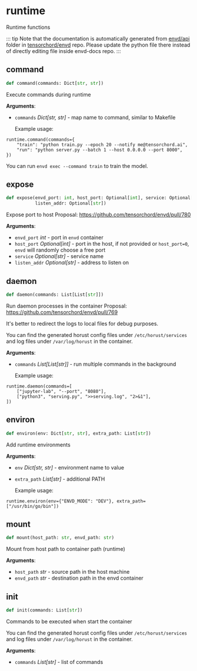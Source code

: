 # runtime

Runtime functions

::: tip
Note that the documentation is automatically generated from [envd/api](https://github.com/tensorchord/envd/tree/main/envd/api) folder
in [tensorchord/envd](https://github.com/tensorchord/envd/tree/main/envd/api) repo.
Please update the python file there instead of directly editing file inside envd-docs repo.
:::

## command

```python
def command(commands: Dict[str, str])
```

Execute commands during runtime

**Arguments**:

- `commands` _Dict[str, str]_ - map name to command, similar to Makefile
  
  Example usage:
```
runtime.command(commands={
    "train": "python train.py --epoch 20 --notify me@tensorchord.ai",
    "run": "python server.py --batch 1 --host 0.0.0.0 --port 8000",
})
```
  
  You can run `envd exec --command train` to train the model.

## expose

```python
def expose(envd_port: int, host_port: Optional[int], service: Optional[str],
           listen_addr: Optional[str])
```

Expose port to host
Proposal: https://github.com/tensorchord/envd/pull/780

**Arguments**:

- `envd_port` _int_ - port in `envd` container
- `host_port` _Optional[int]_ - port in the host, if not provided or
  `host_port=0`, `envd` will randomly choose a free port
- `service` _Optional[str]_ - service name
- `listen_addr` _Optional[str]_ - address to listen on

## daemon

```python
def daemon(commands: List[List[str]])
```

Run daemon processes in the container
Proposal: https://github.com/tensorchord/envd/pull/769

It's better to redirect the logs to local files for debug purposes.

You can find the generated horust config files under `/etc/horust/services`
and log files under `/var/log/horust` in the container.

**Arguments**:

- `commands` _List[List[str]]_ - run multiple commands in the background
  
  Example usage:
```
runtime.daemon(commands=[
    ["jupyter-lab", "--port", "8080"],
    ["python3", "serving.py", ">>serving.log", "2>&1"],
])
```

## environ

```python
def environ(env: Dict[str, str], extra_path: List[str])
```

Add runtime environments

**Arguments**:

- `env` _Dict[str, str]_ - environment name to value
- `extra_path` _List[str]_ - additional PATH
  
  Example usage:
```
runtime.environ(env={"ENVD_MODE": "DEV"}, extra_path=["/usr/bin/go/bin"])
```

## mount

```python
def mount(host_path: str, envd_path: str)
```

Mount from host path to container path (runtime)

**Arguments**:

- `host_path` _str_ - source path in the host machine
- `envd_path` _str_ - destination path in the envd container

## init

```python
def init(commands: List[str])
```

Commands to be executed when start the container

You can find the generated horust config files under `/etc/horust/services`
and log files under `/var/log/horust` in the container.

**Arguments**:

- `commands` _List[str]_ - list of commands


